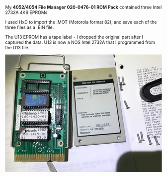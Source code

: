 My **4052/4054 File Manager 020-0476-01 ROM Pack** contained three Intel 2732A 4KB EPROMs

I used HxD to import the .MOT (Motorola format 82), and save each of the three files as a .BIN file.  

The U13 EPROM has a tape label - I dropped the original part after I captured the data.  U13 is now a NOS Intel 2732A that I programmed from the U13 file.

![Label and PCB front](./4052%20File%20Manager%20dash%2001%20ROM%20Pack.jpg)
